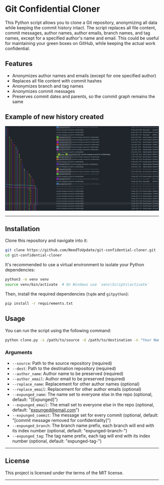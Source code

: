 # Git Confidential Cloner

This Python script allows you to clone a Git repository, anonymizing all data while keeping the commit history intact. The script replaces all file content, commit messages, author names, author emails, branch names, and tag names, except
for a specified author's name and email. This could be useful for maintaining your green boxes on GitHub, while keeping the actual work confidential.

## Features

- Anonymizes author names and emails (except for one specified author)
- Replaces all file content with commit hashes
- Anonymizes branch and tag names
- Anonymizes commit messages
- Preserves commit dates and parents, so the commit graph remains the same

## Example of new history created

<img src="./expunged_history.jpg" width="700" />

---

## Installation

Clone this repository and navigate into it:

```bash
git clone https://github.com/NeedToUpdate/git-confidential-cloner.git
cd git-confidential-cloner
```

It's recommended to use a virtual environment to isolate your Python dependencies:

```bash
python3 -m venv venv
source venv/bin/activate  # On Windows use `venv\Scripts\activate`
```

Then, install the required dependencies (`tqdm` and `gitpython`):

```bash
pip install -r requirements.txt
```

## Usage

You can run the script using the following command:

```bash
python clone.py -s /path/to/source -d /path/to/destination -n "Your Name" -e "Your Email"
```

### Arguments

- `--source`: Path to the source repository (required)
- `--dest`: Path to the destination repository (required)
- `--author_name`: Author name to be preserved (required)
- `--author_email`: Author email to be preserved (required)
- `--replace_name`: Replacement for other author names (optional)
- `--replace_email`: Replacement for other author emails (optional)
- `--expunged_name`: The name set to everyone else in the repo (optional, default: "[Expunged]")
- `--expunged_email`: The email set to everyone else in the repo (optional, default: "expunged@email.com")
- `--expunged_commit`: The message set for every commit (optional, default: "[commit message removed for confidentiality]")
- `--expunged_branch`: The branch name prefix, each branch will end with its index number (optional, default: "expunged-branch-")
- `--expunged_tag`: The tag name prefix, each tag will end with its index number (optional, default: "expunged-tag-")

---

## License

This project is licensed under the terms of the MIT license.

---
